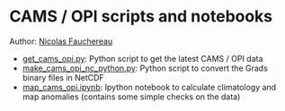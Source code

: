 # CAMS / OPI scripts and notebooks

Author: [Nicolas Fauchereau](mailto:Nicolas.Fauchereau@gmail.com)

+ [get_cams_opi.py](https://github.com/nicolasfauchereau/cams_opi/blob/master/get_cams_opi.py): Python script to get the latest CAMS / OPI data
+ [make_cams_opi_nc_python.py](https://github.com/nicolasfauchereau/cams_opi/blob/master/make_cams_opi_nc_python.py): Python script to convert the Grads binary files in NetCDF
+ [map_cams_opi.ipynb](http://nbviewer.ipython.org/urls/raw.github.com/nicolasfauchereau/cams_opi/master/map_cams_opi.ipynb): Ipython notebook to calculate climatology and map anomalies (contains some simple checks on the data)
